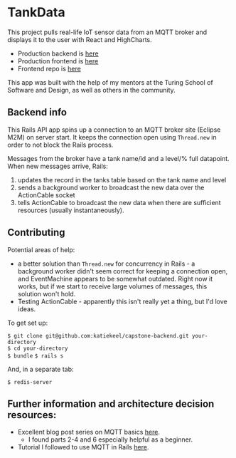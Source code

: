 # TankData

This project pulls real-life IoT sensor data from an MQTT broker and displays it to the user with React and HighCharts.

* Production backend is [here](https://katie-keel-capstone-backend.herokuapp.com/api/v1/tanks)
* Production frontend is [here](https://katie-keel-capstone-frontend.herokuapp.com/)
* Frontend repo is [here](https://github.com/katiekeel/capstone-frontend)

This app was built with the help of my mentors at the Turing School of Software and Design, as well as others in the community.

## Backend info

This Rails API app spins up a connection to an MQTT broker site (Eclipse M2M) on server start. It keeps the connection open using `Thread.new` in order to not block the Rails process.

Messages from the broker have a tank name/id and a level/% full datapoint. When new messages arrive, Rails:  

1. updates the record in the tanks table based on the tank name and level  
2. sends a background worker to broadcast the new data over the ActionCable socket
3. tells ActionCable to broadcast the new data when there are sufficient resources (usually instantaneously).

## Contributing

Potential areas of help:

* a better solution than `Thread.new` for concurrency in Rails - a background worker didn't seem correct for keeping a connection open, and EventMachine appears to be somewhat outdated. Right now it works, but if we start to receive large volumes of messages, this solution won't hold.  
* Testing ActionCable - apparently this isn't really yet a thing, but I'd love ideas.

To get set up:

`$ git clone git@github.com:katiekeel/capstone-backend.git your-directory`  
`$ cd your-directory`  
`$ bundle`
`$ rails s`

And, in a separate tab:

`$ redis-server`

## Further information and architecture decision resources:

* Excellent blog post series on MQTT basics [here](https://www.hivemq.com/blog/mqtt-essentials/).
  - I found parts 2-4 and 6 especially helpful as a beginner.
* Tutorial I followed to use MQTT in Rails [here](http://blog.mallow-tech.com/2016/11/iot-in-rails-with-aws-mqtt/).
